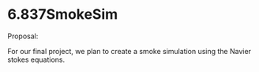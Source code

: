 # 6.837SmokeSim

Proposal:

For our final project, we plan to create a smoke simulation using the Navier stokes equations.
